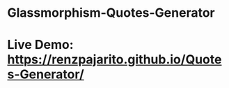 # Glassmorphism-Quotes-Generator
<h1>Live Demo: 
  <a href="https://renzpajarito.github.io/Glassmorphism-Quotes-Gen/" target="_blank">https://renzpajarito.github.io/Quotes-Generator/</a>
</h1>
